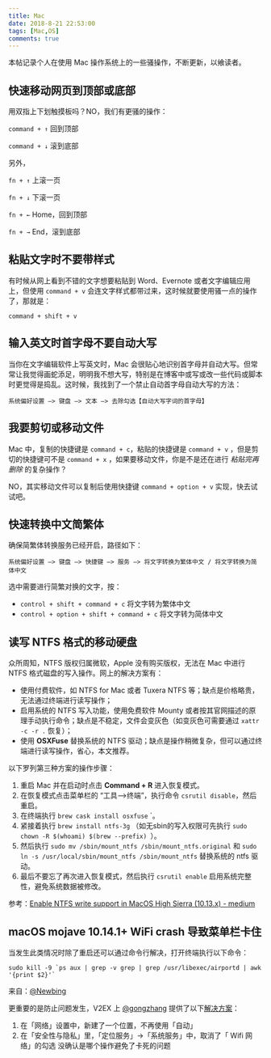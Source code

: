 ```yaml
---
title: Mac
date: 2018-8-21 22:53:00
tags: [Mac,OS]
comments: true
---
```


本帖记录个人在使用 Mac 操作系统上的一些骚操作，不断更新，以飨读者。

## 快速移动网页到顶部或底部

用双指上下划触摸板吗？NO，我们有更骚的操作：

`command + ↑` 回到顶部

`command + ↓` 滚到底部

另外，

`fn + ↑` 上滚一页

`fn + ↓` 下滚一页

`fn + ←` Home，回到顶部

`fn + →` End，滚到底部

## 粘贴文字时不要带样式

有时候从网上看到不错的文字想要粘贴到 Word、Evernote 或者文字编辑应用上，但使用 `command + v`  会连文字样式都带过来，这时候就要使用骚一点的操作了，那就是：

```
command + shift + v
```

## 输入英文时首字母不要自动大写

当你在文字编辑软件上写英文时，Mac 会很贴心地识别首字母并自动大写。但常常让我觉得画蛇添足，明明我不想大写，特别是在博客中或写或改一些代码或脚本时更觉得是捣乱。这时候，我找到了一个禁止自动首字母自动大写的方法：

```
系统偏好设置 —> 键盘 —> 文本 —> 去除勾选【自动大写字词的首字母】
```

## 我要剪切或移动文件

Mac 中，复制的快捷键是 `command + c`，粘贴的快捷键是 `command + v` ，但是剪切的快捷键可不是 `command + x` ，如果要移动文件，你是不是还在进行 *粘贴完再删除* 的复杂操作？

NO，其实移动文件可以复制后使用快捷键 `command + option + v` 实现，快去试试吧。

## 快速转换中文简繁体

确保简繁体转换服务已经开启，路径如下：

```
系统偏好设置 —> 键盘 —> 快捷键 —> 服务 —> 将文字转换为繁体中文 / 将文字转换为简体中文
```

选中需要进行简繁对换的文字，按：

- `control + shift + command + c` 将文字转为繁体中文
- `control + option + shift + command + c`  将文字转为简体中文

## 读写 NTFS 格式的移动硬盘

众所周知，NTFS 版权归属微软，Apple 没有购买版权，无法在 Mac 中进行 NTFS 格式磁盘的写入操作。网上的解决方案有：

- 使用付费软件，如 NTFS for Mac 或者 Tuxera NTFS 等；缺点是价格略贵，无法通过终端进行读写操作；
- 启用系统的 NTFS 写入功能，使用免费软件 Mounty 或者按其官网描述的原理手动执行命令；缺点是不稳定，文件会变灰色（如变灰色可需要通过 `xattr -c -r .` 恢复）；
- 使用 **OSXFuse** 替换系统的 NTFS 驱动；缺点是操作稍微复杂，但可以通过终端进行读写操作，省心，本文推荐。

以下罗列第三种方案的操作步骤：

1. 重启 Mac 并在启动时点击 **Command + R** 进入恢复模式。
2. 在恢复模式点击菜单栏的 “工具-->终端”，执行命令 `csrutil disable`，然后重启。
3. 在终端执行 `brew cask install osxfuse` `。
4. 紧接着执行 `brew install ntfs-3g` （如无sbin的写入权限可先执行 `sudo chown -R $(whoami) $(brew --prefix) `）。
5. 然后执行 `sudo mv /sbin/mount_ntfs /sbin/mount_ntfs.original` 和 `sudo ln -s /usr/local/sbin/mount_ntfs /sbin/mount_ntfs` 替换系统的 ntfs 驱动。
6. 最后不要忘了再次进入恢复模式，然后执行 `csrutil enable` 启用系统完整性，避免系统数据被修改。

参考：[Enable NTFS write support in MacOS High Sierra (10.13.x) - medium](https://medium.com/the-lazy-coders-journal/enable-ntfs-write-support-in-macos-high-sierra-10-13-x-3fc8c67b5c1)

## macOS mojave 10.14.1+ WiFi crash 导致菜单栏卡住

当发生此类情况时除了重启还可以通过命令行解决，打开终端执行以下命令：

```shell
sudo kill -9 `ps aux | grep -v grep | grep /usr/libexec/airportd | awk '{print $2}'`
```

来自：[@Newbing](https://www.v2ex.com/member/Newbing) 

更重要的是防止问题发生，V2EX 上 [@gongzhang](https://www.v2ex.com/member/gongzhang) 提供了以下[解决方案](https://www.v2ex.com/t/505737)：

1. 在「网络」设置中，新建了一个位置，不再使用「自动」
2. 在「安全性与隐私」里，「定位服务」->「系统服务」中，取消了「 Wifi 网络」的勾选  没确认是哪个操作避免了卡死的问题 